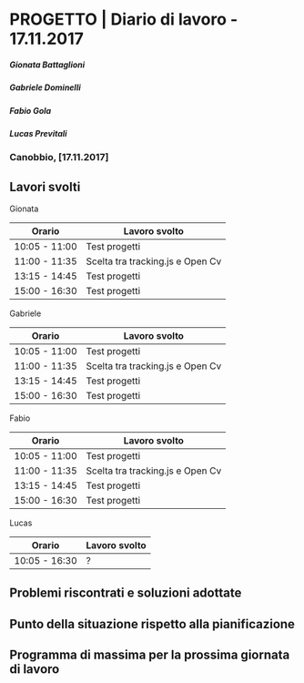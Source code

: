 # PROGETTO | Diario di lavoro - 17.11.2017
##### Gionata Battaglioni
##### Gabriele Dominelli
##### Fabio Gola
##### Lucas Previtali
### Canobbio, [17.11.2017]

## Lavori svolti
Gionata


|Orario        |Lavoro svolto                 |
|--------------|------------------------------|
|10:05 - 11:00 |Test progetti				      |
|11:00 - 11:35 |Scelta tra tracking.js e Open Cv|                           
|13:15 - 14:45 |Test progetti				      |
|15:00 - 16:30 |Test progetti				      |

Gabriele

|Orario        |Lavoro svolto                 |
|--------------|------------------------------|
|10:05 - 11:00 |Test progetti				      |
|11:00 - 11:35 |Scelta tra tracking.js e Open Cv|                           
|13:15 - 14:45 |Test progetti				      |
|15:00 - 16:30 |Test progetti				      |


Fabio

|Orario        |Lavoro svolto                 |
|--------------|------------------------------|
|10:05 - 11:00 |Test progetti				      |
|11:00 - 11:35 |Scelta tra tracking.js e Open Cv|                           
|13:15 - 14:45 |Test progetti				      |
|15:00 - 16:30 |Test progetti				      |


Lucas


|Orario        |Lavoro svolto                 |
|--------------|------------------------------|
|10:05 - 16:30 |?				      |




##  Problemi riscontrati e soluzioni adottate


##  Punto della situazione rispetto alla pianificazione


## Programma di massima per la prossima giornata di lavoro

